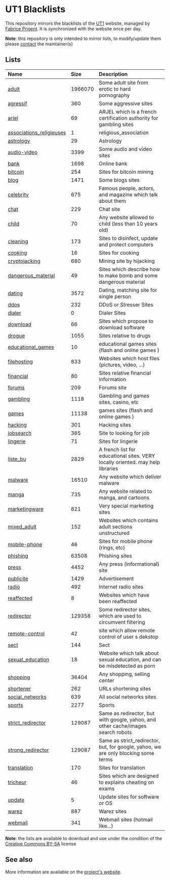 # UT1 Blacklists
This repository mirrors the blacklists of the [UT1](http://www.ut-capitole.fr) website, managed by [Fabrice Prigent](http://www.ut-capitole.fr/m-fabrice-prigent--15063.kjsp?RH=1319195296040). It is synchronized with the website once per day.

__Note__: this repository is only intended to mirror lists, to modify/update them please [contact](#see-also) the maintainer(s)

## Lists
| Name | Size | Description |
|:-----|:-----|:------------|
| [adult](blacklists/adult) | 1966070 | Some adult site from erotic to hard pornography |
| [agressif](blacklists/agressif) | 360 | Some aggressive sites |
| [arjel](blacklists/arjel) | 69 | ARJEL which is a french certification authority for gambling sites |
| [associations_religieuses](blacklists/associations_religieuses) | 1 | religious_association |
| [astrology](blacklists/astrology) | 29 | Astrology |
| [audio-video](blacklists/audio-video) | 3399 | Some audio and video sites |
| [bank](blacklists/bank) | 1698 | Online bank |
| [bitcoin](blacklists/bitcoin) | 254 | Sites for bitcoin mining |
| [blog](blacklists/blog) | 1471 | Some blogs sites |
| [celebrity](blacklists/celebrity) | 675 | Famous people, actors, and magazine which talk about them |
| [chat](blacklists/chat) | 229 | Chat site |
| [child](blacklists/child) | 70 | Any website allowed to child (less than 10 years old) |
| [cleaning](blacklists/cleaning) | 173 | Sites to disinfect, update and protect computers |
| [cooking](blacklists/cooking) | 16 | Sites for cooking |
| [cryptojacking](blacklists/cryptojacking) | 680 | Mining site by hijacking |
| [dangerous_material](blacklists/dangerous_material) | 49 | Sites which describe how to make bomb and some dangerous material |
| [dating](blacklists/dating) | 3572 | Dating, matching site for single person |
| [ddos](blacklists/ddos) | 232 | DDoS or Stresser Sites |
| [dialer](blacklists/dialer) | 0 | Dialer Sites |
| [download](blacklists/download) | 66 | Sites which propose to download software |
| [drogue](blacklists/drogue) | 1055 | Sites relative to drugs |
| [educational_games](blacklists/educational_games) | 10 | educational games sites (flash and online games ) |
| [filehosting](blacklists/filehosting) | 833 | Websites which host files (pictures, video, ...) |
| [financial](blacklists/financial) | 80 | Sites relative financial information |
| [forums](blacklists/forums) | 209 | Forums site |
| [gambling](blacklists/gambling) | 1118 | Gambling and games sites, casino, etc |
| [games](blacklists/games) | 11138 | games sites (flash and online games ) |
| [hacking](blacklists/hacking) | 301 | Hacking sites |
| [jobsearch](blacklists/jobsearch) | 385 | Site to looking for job |
| [lingerie](blacklists/lingerie) | 71 | Sites for lingerie |
| [liste_bu](blacklists/liste_bu) | 2829 | A french list for educational sites. VERY locally oriented. may help libraries |
| [malware](blacklists/malware) | 16510 | Any website which deliver malware |
| [manga](blacklists/manga) | 735 | Any website related to manga, and cartoons |
| [marketingware](blacklists/marketingware) | 821 | Very special marketing sites |
| [mixed_adult](blacklists/mixed_adult) | 152 | Websites which contains adult sections unstructured |
| [mobile-phone](blacklists/mobile-phone) | 46 | Sites for mobile phone (rings, etc) |
| [phishing](blacklists/phishing) | 63508 | Phishing sites |
| [press](blacklists/press) | 4452 | Any press (informational) site |
| [publicite](blacklists/publicite) | 1429 | Advertisement |
| [radio](blacklists/radio) | 492 | Internet radio sites |
| [reaffected](blacklists/reaffected) | 8 | Websites which have been reaffected |
| [redirector](blacklists/redirector) | 129358 | Some redirector sites, which are used to circumvent filtering |
| [remote-control](blacklists/remote-control) | 42 | site which allow remote control of user s dekstop |
| [sect](blacklists/sect) | 144 | Sect |
| [sexual_education](blacklists/sexual_education) | 18 | Website which talk about sexual education, and can be misdetected as porn |
| [shopping](blacklists/shopping) | 36404 | Any shopping, selling center |
| [shortener](blacklists/shortener) | 262 | URLs shortening sites |
| [social_networks](blacklists/social_networks) | 639 | All social networks sites |
| [sports](blacklists/sports) | 2277 | Sports |
| [strict_redirector](blacklists/strict_redirector) | 129087 | Same as redirector, but with google, yahoo, and other cache/images search robots |
| [strong_redirector](blacklists/strong_redirector) | 129087 | Same as strict_redirector, but, for google, yahoo, we are only blocking some terms |
| [translation](blacklists/translation) | 170 | Sites for translation |
| [tricheur](blacklists/tricheur) | 46 | Sites which are designed to explains cheating on exams |
| [update](blacklists/update) | 5 | Update sites for software or OS |
| [warez](blacklists/warez) | 887 | Warez sites |
| [webmail](blacklists/webmail) | 341 | Webmail sites (hotmail like...) |

__Note__: the lists are available to download and use under the condition of the [Creative Commons BY-SA](https://creativecommons.org/licenses/by-sa/4.0/)  license

## See also
More information are available on the [project's website](http://dsi.ut-capitole.fr/blacklists/index_en.php).
